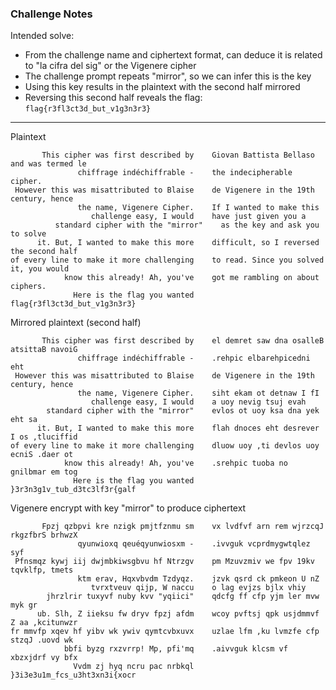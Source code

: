 ### Challenge Notes

Intended solve:

- From the challenge name and ciphertext format, can deduce it is related to "la cifra del sig" or the Vigenere cipher
- The challenge prompt repeats "mirror", so we can infer this is the key
- Using this key results in the plaintext with the second half mirrored
- Reversing this second half reveals the flag: `flag{r3fl3ct3d_but_v1g3n3r3}`

----

Plaintext

```
       This cipher was first described by    Giovan Battista Bellaso and was termed le
               chiffrage indéchiffrable -    the indecipherable cipher.
 However this was misattributed to Blaise    de Vigenere in the 19th century, hence
               the name, Vigenere Cipher.    If I wanted to make this
                  challenge easy, I would    have just given you a 
	      standard cipher with the "mirror"    as the key and ask you to solve
      it. But, I wanted to make this more    difficult, so I reversed the second half
of every line to make it more challenging    to read. Since you solved it, you would
            know this already! Ah, you've    got me rambling on about ciphers.
              Here is the flag you wanted    flag{r3fl3ct3d_but_v1g3n3r3}
```

Mirrored plaintext (second half)

```
       This cipher was first described by    el demret saw dna osalleB atsittaB navoiG
               chiffrage indéchiffrable -    .rehpic elbarehpicedni eht
 However this was misattributed to Blaise    de Vigenere in the 19th century, hence
               the name, Vigenere Cipher.    siht ekam ot detnaw I fI
                  challenge easy, I would    a uoy nevig tsuj evah 
	    standard cipher with the "mirror"    evlos ot uoy ksa dna yek eht sa
      it. But, I wanted to make this more    flah dnoces eht desrever I os ,tluciffid
of every line to make it more challenging    dluow uoy ,ti devlos uoy ecniS .daer ot
            know this already! Ah, you've    .srehpic tuoba no gnilbmar em tog
              Here is the flag you wanted    }3r3n3g1v_tub_d3tc3lf3r{galf
```

Vigenere encrypt with key "mirror" to produce ciphertext

```
       Fpzj qzbpvi kre nzigk pmjtfznmu sm    vx lvdfvf arn rem wjrzcqJ rkgzfbrS brhwzX
               qyunwioxq qeuéqyunwiosxm -    .ivvguk vcprdmygwtqlez syf
 Pfnsmqz kywj iij dwjmbkiwsgbvu hf Ntrzgv    pm Mzuvzmiv we fpv 19kv tqvklfp, tmets
               ktm erav, Hqxvbvdm Tzdyqz.    jzvk qsrd ck pmkeon U nZ
                  tvrxtveuv qijp, W naccu    o lag evjzs bjlx vhiy 
	    jhrzlrir tuxyvf nuby kvv "yqiici"    qdcfg ff cfp yjm ler mvw myk gr
      ub. Slh, Z iieksu fw dryv fpzj afdm    wcoy pvftsj qpk usjdmmvf Z aa ,kcitunwzr
fr mmvfp xqev hf yibv wk ywiv qymtcvbxuvx    uzlae lfm ,ku lvmzfe cfp stzqJ .uovd wk
            bbfi byzg rxzvrrp! Mp, pfi'mq    .aivvguk klcsm vf xbzxjdrf vy bfx
              Vvdm zj hyq ncru pac nrbkql    }3i3e3u1m_fcs_u3ht3xn3i{xocr
```